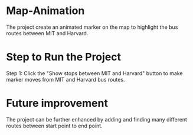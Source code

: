 # Map-Animation
The project create an animated marker on the map to highlight the bus routes between MIT and Harvard.

# Step to Run the Project
Step 1: Click the "Show stops between MIT and Harvard" button to make marker moves from MIT and Harvard bus routes.

# Future improvement
The project can be further enhanced by adding and finding many different routes between start point to end point.

